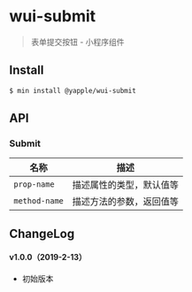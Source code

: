 # wui-submit

> 表单提交按钮 - 小程序组件

## Install

``` bash
$ min install @yapple/wui-submit
```


## API

### Submit

| 名称                  | 描述                         |
|----------------------|------------------------------|
|`prop-name`           | 描述属性的类型，默认值等         |
|`method-name`         | 描述方法的参数，返回值等         |

## ChangeLog

#### v1.0.0（2019-2-13）

- 初始版本

